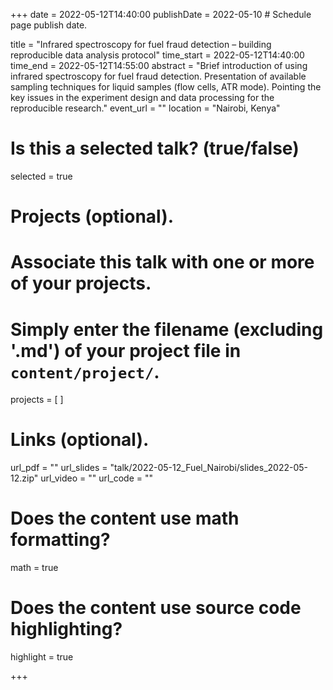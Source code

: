 +++
date = 2022-05-12T14:40:00 
publishDate = 2022-05-10 # Schedule page publish date.

title = "Infrared spectroscopy for fuel fraud detection – building reproducible data analysis protocol"
time_start = 2022-05-12T14:40:00
time_end = 2022-05-12T14:55:00
abstract = "Brief introduction of using infrared spectroscopy for fuel fraud detection. Presentation of available sampling techniques for liquid samples (flow cells, ATR mode). Pointing the key issues in the experiment design and data processing for the reproducible research."
event_url = ""
location = "Nairobi, Kenya"

# Is this a selected talk? (true/false)
selected = true



# Projects (optional).
#   Associate this talk with one or more of your projects.
#   Simply enter the filename (excluding '.md') of your project file in `content/project/`.
projects = [ ]

# Links (optional).
url_pdf = ""
url_slides = "talk/2022-05-12_Fuel_Nairobi/slides_2022-05-12.zip"
url_video = ""
url_code = ""

# Does the content use math formatting?
math = true

# Does the content use source code highlighting?
highlight = true

+++




